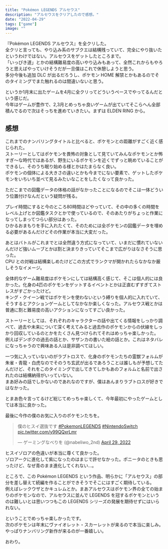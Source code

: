 ```yaml
---
title: "Pokémon LEGENDS アルセウス"
description: "アルセウスをクリアしたので感想。"
date: "2022-04-29"
tags: ["game"]
image: ""
---
```


『Pokémon LEGENDS アルセウス』を全クリした。  
全クリと言っても、やり込み系のサブクエは結構残っていて、完全にやり抜いたというわけではない。アルセウスをゲットしたところまで。  
「いっぴき道」とかの結構難易度の高いやり込みもあって、全然これからもやろうと思えばやっていけそうだが一旦僕はこれで休憩しようと思う。  
多分今後も追加 DLC が出るだろうし、ポケモン HOME 解禁とかもあるのでそのタイミングでまた触れるのは間違いないと思う。

というか1月末に出たゲームを4月に全クリってどういうペースでやってるんだという感じだ。  
今年はゲームが豊作で、2,3月とめっちゃ良いゲームが出ていてそこらへん全部積んでるので次はそっちを進めていきたい。まずは ELDEN RING から。

## 感想

これまでのナンバリングタイトルと比べると、ポケモンとの距離がすごく近く感じられた。  
ストーリーとしてはポケモンを畏怖の対象として見ていてみんなポケモンとか怖すぎ〜な時代ではあるが、野生にいるポケモンを近くでずっと眺めていることができるし、そのうち眠り始める様とかはたまらなく良い。  
ポケモンの個体による大きさの違いとかも今までにない要素で、ゲットしたポケモンをいちいち並べて見るみたいなことをしたくなって良かった。

ただこまでの図鑑データの体格の話がなかったことになるのでそこは一体どういう位置付けなんだという疑問が残る。

プレイ時間にすると今のところ80時間ほどやっていて、その中の多くの時間をレベル上げとか図鑑タスクとかで使っているので、そのあたりがちょっと作業になってしまってつらい部分はあった。  
ひかるおまもりを手に入れたくて、そのためには全ポケモンの図鑑データを埋める必要があるんだけどその作業が本当に大変だった。

あとはバトルがこれまでとは全然違う方式になっていて、いまだに慣れていないんだけど強いムーブとかは割と決まりきっていてそこまで広がりはなさそうに思った。  
CPU との対戦は結構楽しめたけどこの方式でランクマが開かれたらなかなか厳しそうなイメージ。

全体的なゲーム難易度はポケモンにしては結構高く感じて、そこは個人的には良かった。化身の4匹のポケモンをゲットするイベントとかは正直むずすぎてストレスがすごかったけど。  
キング・クイーン戦ではポケモンを使わないという縛りを個人的に入れていて、そうするとアクションゲームとしてなかなか楽しくなった。アルセウス戦とかは普通に割と難易度の高いアクションになってすごい良かった。

ストーリーとしては、それぞれのキャラクターの話や出てくる情報をしっかり調べて、過去や未来について深く考えてみると過去作のポケモンからの伏線をしっかり回収しているのとかをたくさん見つけられてそれはめっちゃ楽しかった。  
例えばデンボクの過去の話とか、サザンカの書いた絵の話とか。これはネタバレになっちゃうので興味ある人は是非調べてほしい。

一つ気に入っていないのがラブトロスで、化身のポケモンたちの霊獣フォルムが朱雀・青龍・白虎なのでそのうち玄武が出るであろうことは誰しもが予想してたんだけど、それをこのタイミングで出してきてしかもあのフォルムと名前で出されたのは結構納得がいっていない。  
まあ好みの話でしかないのであれなのですが、僕はあんまりラブトロスが好きではなかった。

とまあ色々言ってるけど総じてめっちゃ楽しくて、今年最初にやったゲームとしては本当に良かった。

最後に今作の僕のお気に入りのポケモンたちを。

<blockquote class="twitter-tweet"><p lang="ja" dir="ltr">僕のヒスイ選抜です <a href="https://twitter.com/hashtag/PokemonLEGENDS?src=hash&amp;ref_src=twsrc%5Etfw">#PokemonLEGENDS</a> <a href="https://twitter.com/hashtag/NintendoSwitch?src=hash&amp;ref_src=twsrc%5Etfw">#NintendoSwitch</a> <a href="https://t.co/y99QQxrLmr">pic.twitter.com/y99QQxrLmr</a></p>&mdash; ゲーミングなべりを (@nabeliwo_2nd) <a href="https://twitter.com/nabeliwo_2nd/status/1519944093240987648?ref_src=twsrc%5Etfw">April 29, 2022</a></blockquote> <script async src="https://platform.twitter.com/widgets.js" charset="utf-8"></script>

ヒスイゾロアの色違いが本当に尊くて良かった。  
ゾロアークに進化して紫になったのはまじで許せなかった。ポニータのときも思ったけど、なぜ青のまま進化してくれない…。

ところで、この Pokémon LEGENDS という作品、明らかに「アルセウス」の部分を差し替えて続編を作ることができそうでそこにはすごく期待している。  
例えばレックウザとかキュレムとか。まあアルセウスはポケモン界の全ての始まりのポケモンなので、アルセウスに並んで LEGENDS を冠するポケモンというのは難しいとは思いつつもこの LEGENDS シリーズの発展を期待せずにはいられない。

ということでめっちゃ楽しかったです。  
次のポケモンは年末にヴァイオレット・スカーレットが来るので本当に楽しみ。やっぱりナンバリング新作が来るのが一番嬉しい。

おわり。
